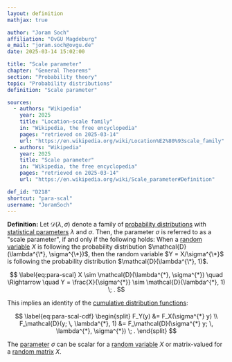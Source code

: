 ```yaml
---
layout: definition
mathjax: true

author: "Joram Soch"
affiliation: "OvGU Magdeburg"
e_mail: "joram.soch@ovgu.de"
date: 2025-03-14 15:02:00

title: "Scale parameter"
chapter: "General Theorems"
section: "Probability theory"
topic: "Probability distributions"
definition: "Scale parameter"

sources:
  - authors: "Wikipedia"
    year: 2025
    title: "Location–scale family"
    in: "Wikipedia, the free encyclopedia"
    pages: "retrieved on 2025-03-14"
    url: "https://en.wikipedia.org/wiki/Location%E2%80%93scale_family"
  - authors: "Wikipedia"
    year: 2025
    title: "Scale parameter"
    in: "Wikipedia, the free encyclopedia"
    pages: "retrieved on 2025-03-14"
    url: "https://en.wikipedia.org/wiki/Scale_parameter#Definition"

def_id: "D218"
shortcut: "para-scal"
username: "JoramSoch"
---
```



**Definition:** Let $\mathcal{D}(\lambda, \sigma)$ denote a family of [probability distributions](/D/dist) with [statistical parameters](/D/para) $\lambda$ and $\sigma$. Then, the parameter $\sigma$ is referred to as a "scale parameter", if and only if the following holds: When a [random variable](/D/rvar) $X$ is following the probability distribution $\mathcal{D}(\lambda^{\*}, \sigma^{\*})$, then the random variable $Y = X/\sigma^{\*}$ is following the probability distribution $\mathcal{D}(\lambda^{\*}, 1)$.

$$ \label{eq:para-scal}
X \sim \mathcal{D}(\lambda^{*}, \sigma^{*})
\quad \Rightarrow \quad
Y = \frac{X}{\sigma^{*}} \sim \mathcal{D}(\lambda^{*}, 1) \; .
$$

This implies an identity of the [cumulative distribution functions](/D/cdf):

$$ \label{eq:para-scal-cdf}
\begin{split}
F_Y(y) &= F_X(\sigma^{*} y) \\
F_\mathcal{D}(y; \, \lambda^{*}, 1) &= F_\mathcal{D}(\sigma^{*} y; \, \lambda^{*}, \sigma^{*}) \; .
\end{split}
$$

The [parameter](/D/para) $\sigma$ can be scalar for a [random variable](/D/rvar) $X$ or matrix-valued for a [random matrix](/D/rmat) $X$.